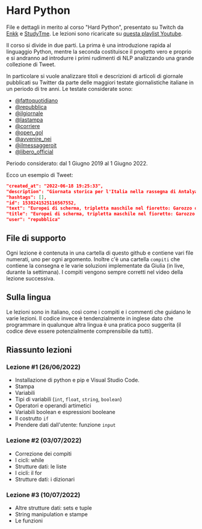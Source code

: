 # Hard Python

File e dettagli in merito al corso "Hard Python", presentato su Twitch da [Enkk](https://twitch.tv/Enkk) e [StudyTme](https://twitch.tv/StudyTme). Le lezioni sono ricaricate su [questa playlist Youtube](https://www.youtube.com/playlist?list=PLMP9hIwoX2DtrBeIDXggVbo49Uxr6ymxT).

Il corso si divide in due parti. La prima è una introduzione rapida al linguaggio Python, mentre la seconda costituisce il progetto vero e proprio e si andranno ad introdurre i primi rudimenti di NLP analizzando una grande collezione di Tweet.

In particolare si vuole analizzare titoli e descrizioni di articoli di giornale pubblicati su Twitter da parte delle maggiori testate giornalistiche italiane in un periodo di tre anni. Le testate considerate sono: 

- [@fattoquotidiano](https://twitter.com/fattoquotidiano)
- [@repubblica](https://twitter.com/repubblica)
- [@ilgiornale](https://twitter.com/ilgiornale)
- [@lastampa](https://twitter.com/lastampa)
- [@corriere](https://twitter.com/corriere)
- [@open_gol](https://twitter.com/open_gol)
- [@avvenire_nei](https://twitter.com/avvenire_nei)
- [@ilmessaggeroit](https://twitter.com/ilmessaggeroit)
- [@libero_official](https://twitter.com/libero_official)

Periodo considerato: dal 1 Giugno 2019 al 1 Giugno 2022. 

Ecco un esempio di Tweet:

```json
"created_at": "2022-06-18 19:25:33",
"description": "Giornata storica per l'Italia nella rassegna di Antalya. A completare il trionfo, il secondo e terzo gradino del podio per Rossella Fiamingo e Mara Navarri…",
"hashtags": [],
"id": 1538241525116567552,
"text": "Europei di scherma, tripletta maschile nel fioretto: Garozzo oro, Marini argento, Avola bronzo https://t.co/QWeIhyhVvo",
"title": "Europei di scherma, tripletta maschile nel fioretto: Garozzo oro, Marini argento, Avola bronzo",
"user": "repubblica"
```

## File di supporto

Ogni lezione è contenuta in una cartella di questo github e contiene vari file numerati, uno per ogni argomento. Inoltre c'è una cartella `compiti` che contiene la consegna e le varie soluzioni implementate da Giulia (in live, durante la settimana). I compiti vengono sempre corretti nel video della lezione successiva. 

## Sulla lingua

Le lezioni sono in italiano, così come i compiti e i commenti che guidano le varie lezioni. Il codice invece è tendenzialmente in inglese dato che programmare in qualunque altra lingua è una pratica poco suggerita (il codice deve essere potenzialmente comprensibile da tutti). 


## Riassunto lezioni

### Lezione #1 (26/06/2022)
 
- Installazione di python e pip e Visual Studio Code.
- Stampa
- Variabili 
- Tipi di variabili (`int`, `float`, `string`, `boolean`) 
- Operatori e operandi artimetici
- Variabili boolean e espressioni booleane
- Il costrutto `if`
- Prendere dati dall'utente: funzione `input`

### Lezione #2 (03/07/2022)
 
- Correzione dei compiti
- I cicli: while
- Strutture dati: le liste
- I cicli: il for 
- Strutture dati: i dizionari

### Lezione #3 (10/07/2022)
 
- Altre strutture dati: sets e tuple
- String manipulation e stampe
- Le funzioni
